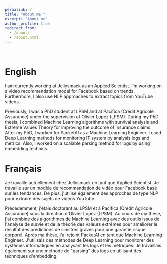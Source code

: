 ```yaml
---
permalink: /
title: "About me "
excerpt: "About me"
author_profile: true
redirect_from: 
  - /about/
  - /about.html
---
```

<br/>

English
======


I am currently working at Jellysmack as an Applied Scientist.
I’m working on a video recommendation model for Facebook based on trends. Furthermore, I also use NLP approaches to extract topics from YouTube videos.

Previously, I was a PhD student at LPSM and at Pacifica (Crédit Agricole Assurance) under the supervision of Olivier Lopez (LPSM).
During my PhD thesis, I combined Machine Learning algorithms with survival analysis and Extreme Values Theory for improving the outcome of insurance claims.
After my PhD, I worked for PacketAI as a Machine Learning Engineer. I used Deep Learning methods for monitoring IT system by analysis logs and metrics. Also, I worked on a scalable parsing method for logs by using embedding technics.

Français
======


Je travaille actuellement chez Jellysmack en tant que Applied Scientist.
Je travaille sur un modèle de recommandation de vidéo pour Facebook basé sur les tendances.
De plus, j'utilise également des approches de type NLP pour extraire des sujets de vidéos YouTube.

Précédemment, j'étais doctorant au LPSM et à Pacifica (Credit Agricole Assurance) sous la direction d'Olivier Lopez (LPSM).
Au cours de ma thèse, j'ai combiné des algorithmes de Machine Learning avec des outils issus de l'analyse de survie et de la théorie des valeurs extrêmes pour améliorer le résultat des prédictions de sinistres graves pour une garantie risque corporel.
Après ma thèse, j'ai rejoint PacketAI en tant que Machine Learning Engineer.
J'utilisais des méthodes de Deep Learning pour monitorer des systèmes informatiques en analysant les logs et les métriques. Je travaillais également sur une méthode de "parsing" des logs en utilisant des techniques d'embedding.
